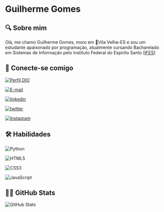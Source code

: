 # **Guilherme Gomes** 

## 🔍 **Sobre mim**
Olá, me chamo Guilherme Gomes, moro em 📍Vila Velha-ES e sou um estudante apaixonado por programação, atualmente cursando Bacharelado em Sistemas de Informação pelo Instituto Federal do Espirito Santo [[IFES](https://www.ifes.edu.br)]

## 📱 **Conecte-se comigo**
[![Perfil DIO](https://img.shields.io/badge/-Meu%20Perfil%20na%20DIO-30A3DC?style=for-the-badge)](https://web.dio.me/users/guilhermeneto26/)

[![E-mail](https://img.shields.io/badge/-Email-000?style=for-the-badge&logo=microsoft-outlook&logoColor=E94D5F)](mailto:guilhermeneto26@hotmail.com)

[![linkedin](https://img.shields.io/badge/linkedin-0A66C2?style=for-the-badge&logo=linkedin&logoColor=white)](https://www.linkedin.com/in/guilherme-gomes-a28346297/)

[![twitter](https://img.shields.io/badge/twitter-1DA1F2?style=for-the-badge&logo=twitter&logoColor=white)](https://twitter.com/oguizer)

[![Instagram](https://img.shields.io/badge/Instagram-E4405F?style=for-the-badge&logo=instagram&logoColor=white)](https://instagram.com/guigneto)

## 🛠 **Habilidades**
![Python](https://img.shields.io/badge/Python-14354C?style=for-the-badge&logo=python&logoColor=white)

![HTML5](https://img.shields.io/badge/HTML5-E34F26?style=for-the-badge&logo=html5&logoColor=white)

![CSS3](https://img.shields.io/badge/CSS3-1572B6?style=for-the-badge&logo=css3&logoColor=white)

![JavaScript](https://img.shields.io/badge/JavaScript-323330?style=for-the-badge&logo=javascript&logoColor=F7DF1E)

## 🐱‍👤 **GitHub Stats**
![GitHub Stats](https://github-readme-stats.vercel.app/api?username=guigneto&theme=transparent&bg_color=000&border_color=30A3DC&show_icons=true&icon_color=30A3DC&title_color=E94D5F&text_color=FFF)